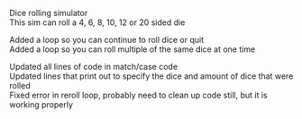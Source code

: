 <!-- dice_rolling_simulator-->
Dice rolling simulator  
This sim can roll a 4, 6, 8, 10, 12 or 20 sided die 
<!--This code uses match case to decide what dice is needed along with user input and the import random feature-->
Added a loop so you can continue to roll dice or quit  
Added a loop so you can roll multiple of the same dice at one time
<!--This did result in an error in the replay loop which I will work on in my next session-->
Updated all lines of code in match/case code  
Updated lines that print out to specify the dice and amount of dice that were rolled  
Fixed error in reroll loop, probably need to clean up code still, but it is working properly  




